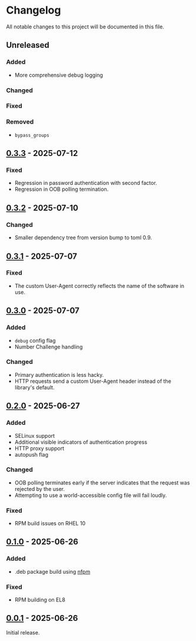 # Changelog

All notable changes to this project will be documented in this file.

## Unreleased

### Added
- More comprehensive debug logging

### Changed

### Fixed

### Removed
- `bypass_groups`

## [0.3.3](https://github.com/flowerysong/pam_okta_auth/releases/tag/v0.3.3) - 2025-07-12

### Fixed
- Regression in password authentication with second factor.
- Regression in OOB polling termination.

## [0.3.2](https://github.com/flowerysong/pam_okta_auth/releases/tag/v0.3.2) - 2025-07-10

### Changed
- Smaller dependency tree from version bump to toml 0.9.

## [0.3.1](https://github.com/flowerysong/pam_okta_auth/releases/tag/v0.3.1) - 2025-07-07

### Fixed
- The custom User-Agent correctly reflects the name of the software in use.

## [0.3.0](https://github.com/flowerysong/pam_okta_auth/releases/tag/v0.3.0) - 2025-07-07

### Added
- `debug` config flag
- Number Challenge handling

### Changed
- Primary authentication is less hacky.
- HTTP requests send a custom User-Agent header instead of the library's default.

## [0.2.0](https://github.com/flowerysong/pam_okta_auth/releases/tag/v0.2.0) - 2025-06-27

### Added
- SELinux support
- Additional visible indicators of authentication progress
- HTTP proxy support
- autopush flag

### Changed
- OOB polling terminates early if the server indicates that the request was
  rejected by the user.
- Attempting to use a world-accessible config file will fail loudly.

### Fixed
- RPM build issues on RHEL 10

## [0.1.0](https://github.com/flowerysong/pam_okta_auth/releases/tag/v0.1.0) - 2025-06-26

### Added
- .deb package build using [nfpm](https://nfpm.goreleaser.com/)

### Fixed
- RPM building on EL8

## [0.0.1](https://github.com/flowerysong/pam_okta_auth/releases/tag/v0.0.1) - 2025-06-26

Initial release.
